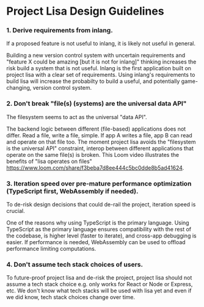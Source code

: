 # Project Lisa Design Guidelines

### 1. Derive requirements from inlang.

If a proposed feature is not useful to inlang, it is likely not useful in general.

Building a new version control system with uncertain requirements and "feature X could be amazing [but it is not for inlang]" thinking increases the risk build a system that is not useful. Inlang is the first application built on project lisa with a clear set of requirements. Using inlang's requirements to build lisa will increase the probabilty to build a useful, and potentially game-changing, version control system.

### 2. Don't break "file(s) (systems) are the universal data API"

The filesystem seems to act as the universal "data API". 

The backend logic between different (file-based) applications does not differ. Read a file, write a file, simple. If app A writes a file, app B can read and operate on that file too. The moment project lisa avoids the "filesystem is the universal API" constraint, interop between different applications that operate on the same file(s) is broken. This Loom video illustrates the benefits of "lisa operates on files" https://www.loom.com/share/f3beba7d8ee444c5bc0dde8b5ad41624.

### 3. Iteration speed over pre-mature performance optimization (TypeScript first, WebAssembly if needed).

To de-risk design decisions that could de-rail the project, iteration speed is crucial.

One of the reasons why using TypeScript is the primary language. Using TypeScript as the primary language ensures compatibility with the rest of the codebase, is higher level (faster to iterate), and cross-app debugging is easier. If performance is needed, WebAssembly can be used to offload performance limiting computations.

### 4. Don't assume tech stack choices of users.

To future-proof project lisa and de-risk the project, project lisa should not assume a tech stack choice e.g. only works for React or Node or Express, etc. We don't know what tech stacks will be used with lisa yet and even if we did know, tech stack choices change over time. 


